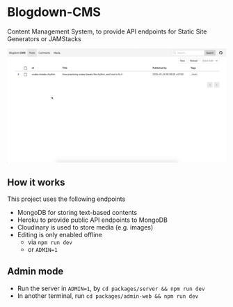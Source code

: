 # Blogdown-CMS

Content Management System, to provide API endpoints for Static Site Generators or JAMStacks

![App preview](/docs/preview.gif)

## How it works

This project uses the following endpoints

- MongoDB for storing text-based contents
- Heroku to provide public API endpoints to MongoDB
- Cloudinary is used to store media (e.g. images)
- Editing is only enabled offline
  - via `npm run dev`
  - or `ADMIN=1`

## Admin mode

- Run the server in `ADMIN=1`, by `cd packages/server && npm run dev`
- In another terminal, run `cd packages/admin-web && npm run dev`
